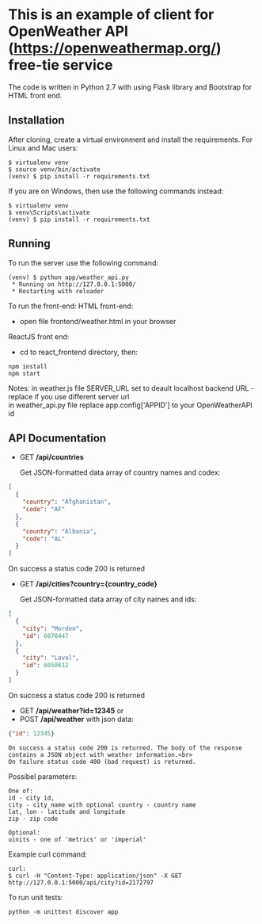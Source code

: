This is an example of client for OpenWeather API (https://openweathermap.org/) free-tie service
=========

The code is written in Python 2.7 with using Flask library and Bootstrap for HTML front end.

Installation
------------
After cloning, create a virtual environment and install the requirements. For Linux and Mac users:

    $ virtualenv venv
    $ source venv/bin/activate
    (venv) $ pip install -r requirements.txt

If you are on Windows, then use the following commands instead:

    $ virtualenv venv
    $ venv\Scripts\activate
    (venv) $ pip install -r requirements.txt

Running
-------
To run the server use the following command:

    (venv) $ python app/weather_api.py
     * Running on http://127.0.0.1:5000/
     * Restarting with reloader
     
To run the front-end:
 HTML front-end:
 - open file frontend/weather.html in your browser
 
 ReactJS front end:
 - cd to react_frontend directory,
 then: 
 ```commandline
npm install
npm start
```

Notes:
in weather.js file SERVER_URL set to deault localhost backend URL - replace if you use different server url  
in weather_api.py file replace app.config['APPID'] to your OpenWeatherAPI id

API Documentation
-----------------

- GET **/api/countries**

    Get JSON-formatted data array of country names and codex:
```json
[
  {
    "country": "Afghanistan",
    "code": "AF"
  },
  {
    "country": "Albania",
    "code": "AL"
  }
]
```
On success a status code 200 is returned

- GET **/api/cities?country={country_code}**

    Get JSON-formatted data array of city names and ids:
```json
[
  {
    "city": "Morden",
    "id": 6078447
  },
  {
    "city": "Laval",
    "id": 6050612
  }
]
```
On success a status code 200 is returned

- GET **/api/weather?id=12345**
or
- POST **/api/weather** with json data:
```json
{"id": 12345}
```
    On success a status code 200 is returned. The body of the response contains a JSON object with weather information.<br>
    On failure status code 400 (bad request) is returned.
Possibel parameters:

```text
One of:
id - city id, 
city - city name with optional country - country name
lat, lon - latitude and longitude 
zip - zip code

Optional:
uinits - one of 'metrics' or 'imperial'

```

Example curl command:
```text
curl:
$ curl -H "Content-Type: application/json" -X GET http://127.0.0.1:5000/api/city?id=2172797
```

To run unit tests:
```text
python -m unittest discover app
```